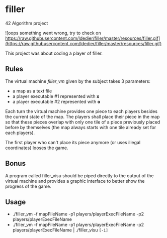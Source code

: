 # filler
42 Algorithm project

![oops something went wrong, try to check on https://raw.githubusercontent.com/ldedier/filler/master/resources/filler.gif](https://raw.githubusercontent.com/ldedier/filler/master/resources/filler.gif)

This project was about coding a player of filler.

## Rules

The virtual machine *filler_vm* given by the subject takes 3 parameters:

* a map as a text file
* a player executable #1 represented with **x**
* a player executable #2 represented with **o**

Each turn the virtual machine provides one piece to each players besides the current state of the map.
The players shall place their piece in the map so that these pieces overlap with only one tile of a piece previously placed before by themselves (the map always starts with one tile already set for each players).

The first player who can't place its piece anymore (or uses illegal coordinates) looses the game.

## Bonus

A program called filler_visu should be piped directly to the output of the virtual machine and provides a graphic interface to better show the progress of the game.

## Usage

* ./filler_vm -f mapFileName -p1 players/playerExecFileName -p2 players/playerExecFileName
* ./filler_vm -f mapFileName -p1 players/playerExecFileName -p2 players/playerExecFileName | ./filler_visu `[-i]`
